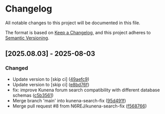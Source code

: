 # Changelog

All notable changes to this project will be documented in this file.

The format is based on [Keep a Changelog](https://keepachangelog.com/en/1.0.0/),
and this project adheres to [Semantic Versioning](https://semver.org/spec/v2.0.0.html).

## [2025.08.03] - 2025-08-03

### Changed

* Update version to  [skip ci] ([49aefc9](https://github.com/N6REJ/mod_bearslivesearch/commit/49aefc9))
* Update version to  [skip ci] ([e8bd76f](https://github.com/N6REJ/mod_bearslivesearch/commit/e8bd76f))
* fix: improve Kunena forum search compatibility with different database schemas ([c5b3561](https://github.com/N6REJ/mod_bearslivesearch/commit/c5b3561))
* Merge branch 'main' into kunena-search-fix ([95d491f](https://github.com/N6REJ/mod_bearslivesearch/commit/95d491f))
* Merge pull request #8 from N6REJ/kunena-search-fix ([f568766](https://github.com/N6REJ/mod_bearslivesearch/commit/f568766))

